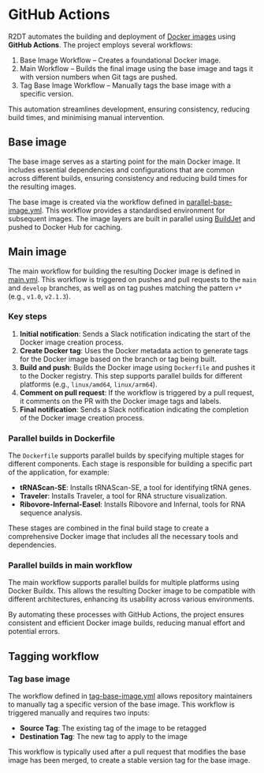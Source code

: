# GitHub Actions

R2DT automates the building and deployment of [Docker images](./docker.md) using **GitHub Actions**. The project employs several workflows:

1.	Base Image Workflow – Creates a foundational Docker image.
2.	Main Workflow – Builds the final image using the base image and tags it with version numbers when Git tags are pushed.
3.	Tag Base Image Workflow – Manually tags the base image with a specific version.

This automation streamlines development, ensuring consistency, reducing build times, and minimising manual intervention.

## Base image

The base image serves as a starting point for the main Docker image. It includes essential dependencies and configurations that are common across different builds, ensuring consistency and reducing build times for the resulting images.

The base image is created via the workflow defined in [parallel-base-image.yml](https://github.com/r2dt-bio/R2DT/blob/main/.github/workflows/parallel-base-image.yml). This workflow provides a standardised environment for subsequent images. The image layers are built in parallel using [BuildJet](https://buildjet.com) and pushed to Docker Hub for caching.

## Main image

The main workflow for building the resulting Docker image is defined in [main.yml](https://github.com/r2dt-bio/R2DT/blob/main/.github/workflows/main.yml). This workflow is triggered on pushes and pull requests to the `main` and `develop` branches, as well as on tag pushes matching the pattern `v*` (e.g., `v1.0`, `v2.1.3`).

### Key steps

1. **Initial notification**: Sends a Slack notification indicating the start of the Docker image creation process.
2. **Create Docker tag**: Uses the Docker metadata action to generate tags for the Docker image based on the branch or tag being built.
3. **Build and push**: Builds the Docker image using `Dockerfile` and pushes it to the Docker registry. This step supports parallel builds for different platforms (e.g., `linux/amd64`, `linux/arm64`).
4. **Comment on pull request**: If the workflow is triggered by a pull request, it comments on the PR with the Docker image tags and labels.
5. **Final notification**: Sends a Slack notification indicating the completion of the Docker image creation process.

### Parallel builds in Dockerfile

The `Dockerfile` supports parallel builds by specifying multiple stages for different components. Each stage is responsible for building a specific part of the application, for example:

- **tRNAScan-SE**: Installs tRNAScan-SE, a tool for identifying tRNA genes.
- **Traveler**: Installs Traveler, a tool for RNA structure visualization.
- **Ribovore-Infernal-Easel**: Installs Ribovore and Infernal, tools for RNA sequence analysis.

These stages are combined in the final build stage to create a comprehensive Docker image that includes all the necessary tools and dependencies.

### Parallel builds in main workflow

The main workflow supports parallel builds for multiple platforms using Docker Buildx. This allows the resulting Docker image to be compatible with different architectures, enhancing its usability across various environments.

By automating these processes with GitHub Actions, the project ensures consistent and efficient Docker image builds, reducing manual effort and potential errors.

## Tagging workflow

### Tag base image

The workflow defined in [tag-base-image.yml](https://github.com/r2dt-bio/R2DT/blob/main/.github/workflows/tag-base-image.yml) allows repository maintainers to manually tag a specific version of the base image. This workflow is triggered manually and requires two inputs:
- **Source Tag**: The existing tag of the image to be retagged
- **Destination Tag**: The new tag to apply to the image

This workflow is typically used after a pull request that modifies the base image has been merged, to create a stable version tag for the base image.

